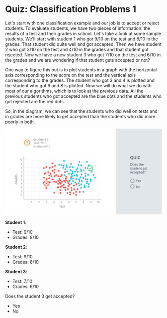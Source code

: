 # Quiz: Classification Problems 1

Let's start with one classification example and our job is to accept or reject students. To evaluate students, we have two pieces of information: the results of a test and their grades in school. Let's take a look at some sample students. We'll start with student 1 who got 9/10 on the test and 8/10 in the grades. That student did quite well and got accepted. Then we have student 2 who got 3/10 on the test and 4/10 in the grades and that student got rejected. Now we have a new student 3 who got 7/10 on the test and 6/10 in the grades and we are wondering if that student gets accepted or not?

One way to figure this out is to plot students in a graph with the horizontal axis corresponding to the score on the test and the vertical axis corresponding to the grades. The student who got 3 and 4 is plotted and the student who got 9 and 8 is plotted. Now we will do what we do with most of our algorithms, which is to look at the previous data. All the previous students who got accepted are the blue dots and the students who got rejected are the red dots.

So, in the diagram, we can see that the students who did well on tests and in grades are more likely to get accepted than the students who did more poorly in both.

![classification-1.png](../../images/classification-1.png)

**Student 1**:

- Test: 9/10
- Grades: 8/10

**Student 2**:

- Test: 9/10
- Grades: 8/10

**Student 3**:

- Test: 7/10
- Grades: 6/10

Does the student 3 get accepted?

- Yes
- No